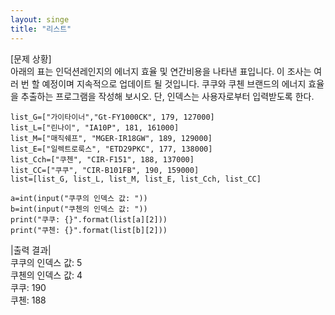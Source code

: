 ```yaml
---
layout: singe
title: "리스트"
---
```

[문제 상황]  
아래의 표는 인덕션레인지의 에너지 효율 및 연간비용을 나타낸 표입니다. 이 조사는 여러 번 할 예정이며 지속적으로 업데이트 될 것입니다. 쿠쿠와 쿠첸 브랜드의 에너지 효율을 추출하는 프로그램을 작성해 보시오. 단, 인덱스는 사용자로부터 입력받도록 한다.

~~~
list_G=["가이타이너","Gt-FY1000CK", 179, 127000]
list_L=["린나이", "IA10P", 181, 161000]
list_M=["매직쉐프", "MGER-IR18GW", 189, 129000]
list_E=["일렉트로룩스", "ETD29PKC", 177, 138000]
list_Cch=["쿠첸", "CIR-F151", 188, 137000]
list_CC=["쿠쿠", "CIR-B101FB", 190, 159000]
list=[list_G, list_L, list_M, list_E, list_Cch, list_CC]

a=int(input("쿠쿠의 인덱스 값: "))
b=int(input("쿠첸의 인덱스 값: "))
print("쿠쿠: {}".format(list[a][2]))
print("쿠첸: {}".format(list[b][2]))
~~~

|출력 결과|  
쿠쿠의 인덱스 값: 5  
쿠첸의 인덱스 값: 4  
쿠쿠: 190  
쿠첸: 188  

